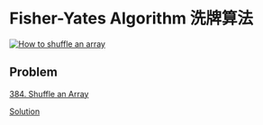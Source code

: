 # Fisher-Yates Algorithm 洗牌算法

[![How to shuffle an array](http://img.youtube.com/vi/4zx5bM2OcvA/0.jpg)](http://www.youtube.com/watch?v=4zx5bM2OcvA "How to shuffle an array")

## Problem

[384. Shuffle an Array](https://leetcode.com/problems/shuffle-an-array/description/)

[Solution](./384.shuffle-an-array.js)
